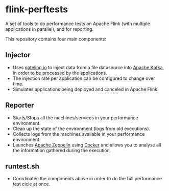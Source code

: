# flink-perftests

A set of tools to do performance tests on Apache Flink (with multiple applications in parallel), and for reporting.

This repository contains four main components:

## Injector

* Uses [gateling.io](http://gatling.io) to inject data from a file datasource into [Apache Kafka](https://kafka.apache.org), in order to be processed by the applications.
* The injection rate per application can be configured to change over time.
* Simulates applications being deployed and canceled in Apache Flink.

## Reporter

* Starts/Stops all the machines/services in your performance environment.
* Clean up the state of the environment (logs from old executions).
* Collects logs from the machines available in your performance environment.
* Launches [Apache Zeppelin](http://zeppelin.apache.org) using [Docker](https://www.docker.com) and allows you to analyse all the information gathered during the execution.

## runtest.sh

* Coordinates the components above in order to do the full performance test cicle at once.
